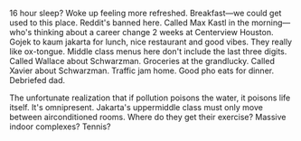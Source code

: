 16 hour sleep? Woke up feeling more refreshed. Breakfast—we could get used to this place. Reddit's banned here. Called Max Kastl in the morning—who's thinking about a career change 2 weeks at Centerview Houston. Gojek to kaum jakarta for lunch, nice restaurant and good vibes. They really like ox-tongue. Middle class menus here don't include the last three digits. Called Wallace about Schwarzman. Groceries at the grandlucky. Called Xavier about Schwarzman. Traffic jam home. Good pho eats for dinner. Debriefed dad.

The unfortunate realization that if pollution poisons the water, it poisons life itself. It's omnipresent. Jakarta's uppermiddle class must only move between airconditioned rooms. Where do they get their exercise? Massive indoor complexes? Tennis?

